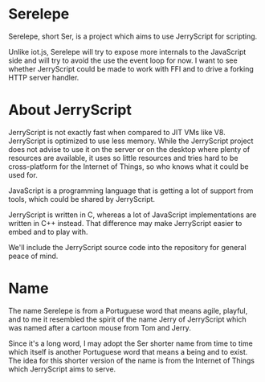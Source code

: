 Serelepe
========

Serelepe, short Ser, is a project which aims to use JerryScript for scripting.

Unlike iot.js, Serelepe will try to expose more internals to the JavaScript
side and will try to avoid the use the event loop for now. I want to see whether
JerryScript could be made to work with FFI and to drive a forking HTTP server
handler.

About JerryScript
=================

JerryScript is not exactly fast when compared to JIT VMs like V8. JerryScript
is optimized to use less memory. While the JerryScript project does not advise
to use it on the server or on the desktop where plenty of resources are
available, it uses so little resources and tries hard to be cross-platform for
the Internet of Things, so who knows what it could be used for.

JavaScript is a programming language that is getting a lot of support from
tools, which could be shared by JerryScript.

JerryScript is written in C, whereas a lot of JavaScript implementations are
written in C++ instead. That difference may make JerryScript easier to embed
and to play with.

We'll include the JerryScript source code into the repository for general peace
of mind.

Name
====

The name Serelepe is from a Portuguese word that means agile, playful, and to
me it resembled the spirit of the name Jerry of JerryScript which was named
after a cartoon mouse from Tom and Jerry.

Since it's a long word, I may adopt the Ser shorter name from time to time which
itself is another Portuguese word that means a being and to exist. The idea for
this shorter version of the name is from the Internet of Things which
JerryScript aims to serve.
